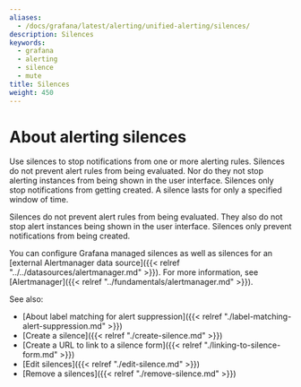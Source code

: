 ```yaml
---
aliases:
  - /docs/grafana/latest/alerting/unified-alerting/silences/
description: Silences
keywords:
  - grafana
  - alerting
  - silence
  - mute
title: Silences
weight: 450
---
```


# About alerting silences

Use silences to stop notifications from one or more alerting rules. Silences do not prevent alert rules from being evaluated. Nor do they not stop alerting instances from being shown in the user interface. Silences only stop notifications from getting created. A silence lasts for only a specified window of time.

Silences do not prevent alert rules from being evaluated. They also do not stop alert instances being shown in the user interface. Silences only prevent notifications from being created.

You can configure Grafana managed silences as well as silences for an [external Alertmanager data source]({{< relref "../../datasources/alertmanager.md" >}}). For more information, see [Alertmanager]({{< relref "../fundamentals/alertmanager.md" >}}).

See also:

- [About label matching for alert suppression]({{< relref "./label-matching-alert-suppression.md" >}})
- [Create a silence]({{< relref "./create-silence.md" >}})
- [Create a URL to link to a silence form]({{< relref "./linking-to-silence-form.md" >}})
- [Edit silences]({{< relref "./edit-silence.md" >}})
- [Remove a silences]({{< relref "./remove-silence.md" >}})
